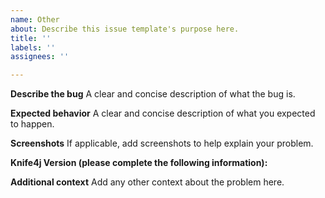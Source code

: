 ```yaml
---
name: Other
about: Describe this issue template's purpose here.
title: ''
labels: ''
assignees: ''

---
```


**Describe the bug**
A clear and concise description of what the bug is.

**Expected behavior**
A clear and concise description of what you expected to happen.

**Screenshots**
If applicable, add screenshots to help explain your problem.

**Knife4j Version (please complete the following information):**

**Additional context**
Add any other context about the problem here.
